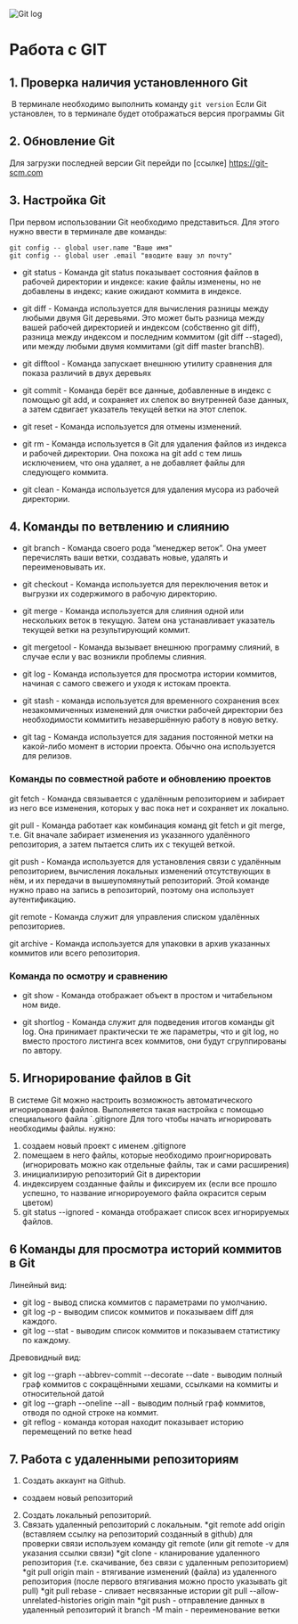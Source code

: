 ![Git log](Unknown.jpeg)

# Работа с GIT
## 1. Проверка наличия установленного Git

  В терминале необходимо выполнить команду  `git version`
 Если  Git  установлен, то в терминале будет отображаться версия программы  Git

 ## 2. Обновление Git
Для загрузки последней версии Git  перейди по  [ссылке] https://git-scm.com

## 3. Настройка Git
При первом использовании Git  необходимо представиться. Для этого нужно ввести в терминале две команды:
``` 
git config -- global user.name "Ваше имя"
git config -- global user .email "вводите вашу эл почту"
````

* git status - Команда git status показывает состояния файлов в рабочей директории и индексе: какие файлы изменены, но не добавлены в индекс; какие ожидают коммита в индексе. 

* git diff - Команда используется для вычисления разницы между любыми двумя Git деревьями. Это может быть разница между вашей рабочей директорией и индексом (собственно git diff), разница между индексом и последним коммитом (git diff --staged), или между любыми двумя коммитами (git diff master branchB).

* git difftool - Команда запускает внешнюю утилиту сравнения для показа различий в двух деревьях

* git commit - Команда берёт все данные, добавленные в индекс с помощью git add, и сохраняет их слепок во внутренней базе данных, а затем сдвигает указатель текущей ветки на этот слепок.

* git reset - Команда используется для отмены изменений. 

* git rm - Команда используется в Git для удаления файлов из индекса и рабочей директории. Она похожа на git add с тем лишь исключением, что она удаляет, а не добавляет файлы для следующего коммита.

* git clean - Команда используется для удаления мусора из рабочей директории.

## 4. Команды по ветвлению и слиянию

* git branch - Команда своего рода “менеджер веток”. Она умеет перечислять ваши ветки, создавать новые, удалять и переименовывать их.

* git checkout - Команда используется для переключения веток и выгрузки их содержимого в рабочую директорию.

* git merge - Команда используется для слияния одной или нескольких веток в текущую. Затем она устанавливает указатель текущей ветки на результирующий коммит.

* git mergetool - Команда вызывает внешнюю программу слияний, в случае если у вас возникли проблемы слияния.

* git log - Команда  используется для просмотра истории коммитов, начиная с самого свежего и уходя к истокам проекта.

* git stash - команда используется для временного сохранения всех незакоммиченных изменений для очистки рабочей директории без необходимости коммитить незавершённую работу в новую ветку.

* git tag - Команда  используется для задания постоянной метки на какой-либо момент в истории проекта. Обычно она используется для релизов.

### Команды по совместной работе и обновлению проектов

git fetch - Команда связывается с удалённым репозиторием и забирает из него все изменения, которых у вас пока нет и сохраняет их локально.

git pull - Команда работает как комбинация команд git fetch и git merge, т.е. Git вначале забирает изменения из указанного удалённого репозитория, а затем пытается слить их с текущей веткой.

git push - Команда  используется для установления связи с удалённым репозиторием, вычисления локальных изменений отсутствующих в нём, и  их передачи в вышеупомянутый репозиторий. Этой команде нужно право на запись в репозиторий, поэтому она использует аутентификацию.

git remote - Команда служит для управления списком удалённых репозиториев.

git archive - Команда  используется для упаковки в архив указанных коммитов или всего репозитория.

### Команда по осмотру и сравнению

* git show - Команда отображает объект в простом и читабельном ном виде. 

* git shortlog - Команда  служит для подведения итогов команды git log. Она принимает практически те же параметры, что и git log, но вместо простого листинга всех коммитов, они будут сгруппированы по автору. 

## 5. Игнорирование файлов в Git

В системе Git можно настроить возможность автоматического игнорирования файлов.
Выполняется такая настройка с помощью специального файла `.gitignore
Для того чтобы начать игнорировать необходимы файлы. нужно:
1. создаем новый проект с именем .gitignore
2. помещаем в него файлы, которые необходимо проигнорировать (игнорировать можно как отдельные файлы, так и сами расширения)
3. инициализирую репозиторий Git в директории
4. индексируем созданные файлы и фиксируем их (если все прошло успешно, то название игнорироуемого файла окрасится серым цветом)
5. git status --ignored - команда отображает список всех игнорируемых файлов.


## 6 Команды для просмотра историй коммитов в Git
Линейный вид:
* git log -  вывод списка коммитов с параметрами по умолчанию.
* git log -p - выводим список коммитов и показываем diff для каждого.
* git log --stat - выводим список коммитов и показываем статистику по каждому.

Древовидный вид:
* git log --graph --abbrev-commit --decorate --date - выводим полный граф коммитов c сокращёнными хешами, ссылками на коммиты и относительной датой
* git log --graph --oneline --all - выводим полный граф коммитов, отводя по одной строке на коммит.
* git reflog - команда которая находит показывает историю перемещений по ветке head

## 7. Работа  с удаленными репозиториям
1. Создать аккаунт на Github.
* создаем новый репозиторий
2.  Создать локальный репозиторий.
3. Связать удаленный репозиторий с локальным.
*git remote add origin (вставляем ссылку на репозиторий созданный в github) 
для проверки связи используем команду git remote (или git remote -v для указания ссылки связи)
*git clone - кланирование удаленного репозитория (т.е. скачивание, без связи с удаленным репозиторием)
*git pull origin main - втягивание изменений (файла) из удаленного репозитория (после первого втягивания можно просто указывать git pull)
*git pull rebase - сливает несвязанные истории
git pull --allow-unrelated-histories origin main
*git push - отправление данных в удаленный репозиторий
it branch -M main - переименование ветки

